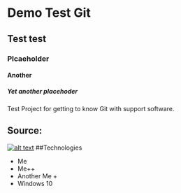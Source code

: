 # Demo Test Git
## Test test 
### Plcaeholder 
#### Another 
##### Yet another placehoder 
Test Project for getting to know Git with support software.

## Source:
[![alt text](https://tygodniknie.pl/wp-content/uploads/2020/10/sc-759x500.png)](https://iledopapiezowej.pl/)
##Technologies 
- Me
- Me++
- Another Me +
- Windows 10